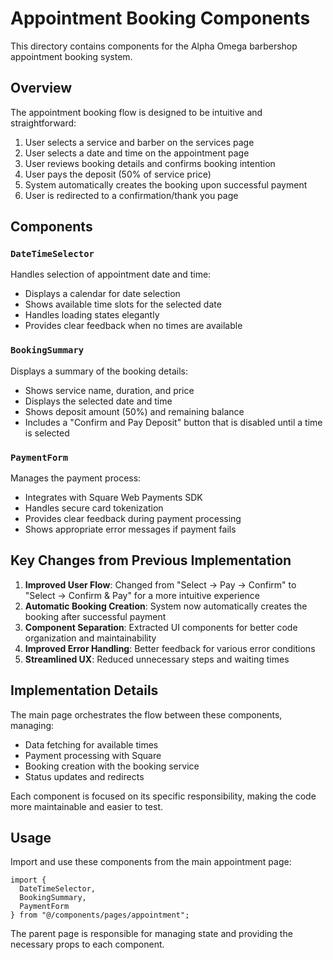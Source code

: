 # Appointment Booking Components

This directory contains components for the Alpha Omega barbershop appointment booking system.

## Overview

The appointment booking flow is designed to be intuitive and straightforward:

1. User selects a service and barber on the services page
2. User selects a date and time on the appointment page
3. User reviews booking details and confirms booking intention
4. User pays the deposit (50% of service price)
5. System automatically creates the booking upon successful payment
6. User is redirected to a confirmation/thank you page

## Components

### `DateTimeSelector`

Handles selection of appointment date and time:
- Displays a calendar for date selection
- Shows available time slots for the selected date
- Handles loading states elegantly
- Provides clear feedback when no times are available

### `BookingSummary`

Displays a summary of the booking details:
- Shows service name, duration, and price
- Displays the selected date and time
- Shows deposit amount (50%) and remaining balance
- Includes a "Confirm and Pay Deposit" button that is disabled until a time is selected

### `PaymentForm`

Manages the payment process:
- Integrates with Square Web Payments SDK
- Handles secure card tokenization
- Provides clear feedback during payment processing
- Shows appropriate error messages if payment fails

## Key Changes from Previous Implementation

1. **Improved User Flow**: Changed from "Select → Pay → Confirm" to "Select → Confirm & Pay" for a more intuitive experience
2. **Automatic Booking Creation**: System now automatically creates the booking after successful payment
3. **Component Separation**: Extracted UI components for better code organization and maintainability
4. **Improved Error Handling**: Better feedback for various error conditions
5. **Streamlined UX**: Reduced unnecessary steps and waiting times

## Implementation Details

The main page orchestrates the flow between these components, managing:
- Data fetching for available times
- Payment processing with Square
- Booking creation with the booking service
- Status updates and redirects

Each component is focused on its specific responsibility, making the code more maintainable and easier to test.

## Usage

Import and use these components from the main appointment page:

```tsx
import { 
  DateTimeSelector, 
  BookingSummary, 
  PaymentForm 
} from "@/components/pages/appointment";
```

The parent page is responsible for managing state and providing the necessary props to each component.
